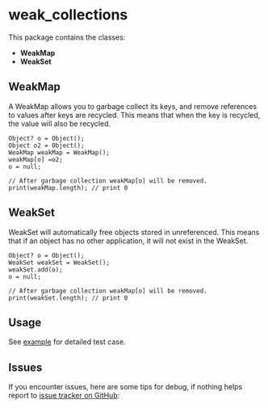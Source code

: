 # weak_collections

This package contains the classes:

* **WeakMap**
* **WeakSet**

## WeakMap

A WeakMap allows you to garbage collect its keys, and remove references to values after keys are
recycled.
This means that when the key is recycled, the value will also be recycled.

```
Object? o = Object();
Object o2 = Object();
WeakMap weakMap = WeakMap();
weakMap[o] =o2;
o = null;

// After garbage collection weakMap[o] will be removed.
print(weakMap.length); // print 0  

```

## WeakSet

WeakSet will automatically free objects stored in unreferenced.
This means that if an object has no other application, it will not exist in the WeakSet.

```
Object? o = Object();
WeakSet weakSet = WeakSet();
weakSet.add(o);
o = null;

// After garbage collection weakMap[o] will be removed.
print(weakSet.length); // print 0  
```

## Usage

See [example](https://github.com/aymtools/weak_collections/example) for detailed test
case.

## Issues

If you encounter issues, here are some tips for debug, if nothing helps report
to [issue tracker on GitHub](https://github.com/aymtools/weak_collections/issues):
